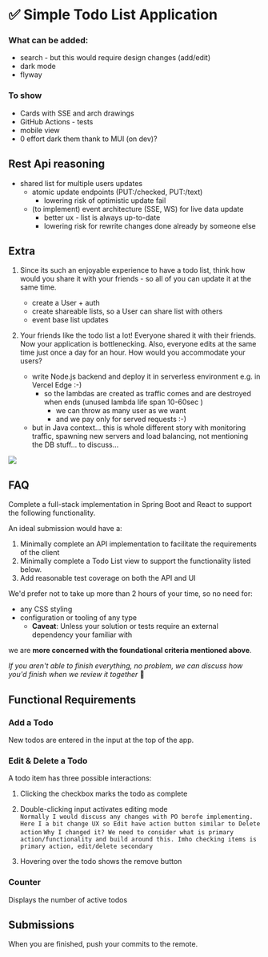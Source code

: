 # ✅  Simple Todo List Application


### What can be added:
- search - but this would require design changes (add/edit)
- dark mode
- flyway
        
### To show
 - Cards with SSE and arch drawings
 - GitHub Actions - tests
 - mobile view
 - 0 effort dark them thank to MUI (on dev)?

## Rest Api reasoning
 - shared list for multiple users updates
   - atomic update endpoints (PUT:/checked, PUT:/text)
     - lowering risk of optimistic update fail
   - (to implement) event architecture (SSE, WS) for live data update
     - better ux - list is always up-to-date
     - lowering risk for rewrite changes done already by someone else

## Extra

1. Since its such an enjoyable experience to have a todo list, think how would you share it with your friends - so all of you can update it at the same time.
   
   - create a User + auth
   - create shareable lists, so a User can share list with others
   - event base list updates

2. Your friends like the todo list a lot! Everyone shared it with their friends. Now your application is bottlenecking.
   Also, everyone edits at the same time just once a day for an hour. How would you accommodate your users?

   - write Node.js backend and deploy it in serverless environment e.g. in Vercel Edge :-)
       - so the lambdas are created as traffic comes and are destroyed when ends (unused lambda life span 10-60sec ) 
         - we can throw as many user as we want
         - and we pay only for served requests :-)
   - but in Java context... this is whole different story with monitoring traffic, spawning new servers and load balancing, not mentioning the DB stuff... to discuss...


![](todo.png)

## FAQ

Complete a full-stack implementation in Spring Boot and React to support the following functionality.

An ideal submission would have a:

1.  Minimally complete an API implementation to facilitate the requirements of the client
2.  Minimally complete a Todo List view to support the functionality listed below.
3.  Add reasonable test coverage on both the API and UI

We'd prefer not to take up more than 2 hours of your time, so no need for:
- any CSS styling
- configuration or tooling of any type
    - **Caveat**: Unless your solution or tests require an external dependency your familiar with

we are **more concerned with the foundational criteria mentioned above**.

_If you aren't able to finish everything, no problem, we can discuss how you'd finish when we review it together_ 🙂

## Functional Requirements

### Add a Todo

New todos are entered in the input at the top of the app.

### Edit & Delete a Todo

A todo item has three possible interactions:

1. Clicking the checkbox marks the todo as complete

2. Double-clicking input activates editing mode  
`Normally I would discuss any changes with PO berofe implementing. Here I a bit change UX so Edit have action button similar to Delete action`
`Why I changed it? We need to consider what is primary action/functionality and build around this. Imho checking items is primary action, edit/delete secondary`

3. Hovering over the todo shows the remove button

### Counter

Displays the number of active todos

## Submissions

When you are finished, push your commits to the remote.
